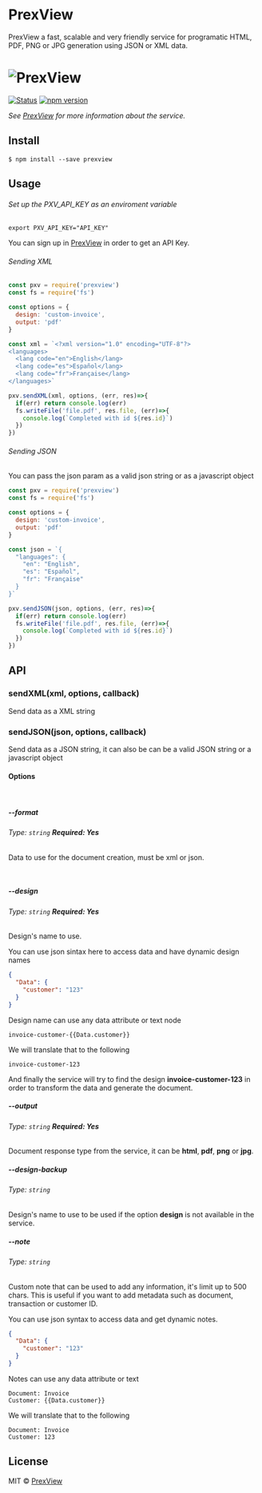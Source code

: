 # PrexView

PrexView a fast, scalable and very friendly service for programatic HTML, PDF, PNG or JPG generation using JSON or XML data.

# ![PrexView](https://prexview.com/media/extension/promo.png)

[![Status](https://travis-ci.org/prexview/prexview-js.svg?branch=master)](https://travis-ci.org/prexview/prexview-js) [![npm version](https://badge.fury.io/js/prexview.svg)](https://npmjs.org/package/prexview "View this project on npm")

*See [PrexView](https://prexview.com) for more information about the service.*


## Install

```
$ npm install --save prexview
```

## Usage

###### Set up the PXV_API_KEY as an enviroment variable

```
export PXV_API_KEY="API_KEY"
```

You can sign up in [PrexView](https://prexview.com/join) in order to get an API Key.

###### Sending XML

```js
const pxv = require('prexview')
const fs = require('fs')

const options = {
  design: 'custom-invoice',
  output: 'pdf'
}

const xml = `<?xml version="1.0" encoding="UTF-8"?>
<languages>
  <lang code="en">English</lang>
  <lang code="es">Español</lang>
  <lang code="fr">Française</lang>
</languages>`

pxv.sendXML(xml, options, (err, res)=>{
  if(err) return console.log(err)
  fs.writeFile('file.pdf', res.file, (err)=>{
    console.log(`Completed with id ${res.id}`)
  })
})
```

###### Sending JSON

You can pass the json param as a valid json string or as a javascript object

```js
const pxv = require('prexview')
const fs = require('fs')

const options = {
  design: 'custom-invoice',
  output: 'pdf'
}

const json = `{
  "languages": {
    "en": "English",
    "es": "Español",
    "fr": "Française"
  }
}`

pxv.sendJSON(json, options, (err, res)=>{
  if(err) return console.log(err)
  fs.writeFile('file.pdf', res.file, (err)=>{
    console.log(`Completed with id ${res.id}`)
  })
})
```



## API

### sendXML(xml, options, callback)

Send data as a XML string

### sendJSON(json, options, callback)

Send data as a JSON string, it can also be can be a valid JSON string or a javascript object

#### Options

<div class="clear">&nbsp;</div>

##### -\-format

###### Type: `string` **Required: Yes**

Data to use for the document creation, must be xml or json.

<div class="clear">&nbsp;</div>

##### -\-design

###### Type: `string` **Required: Yes**

Design's name to use.

You can use json sintax here to access data and have dynamic design names
```json
{
  "Data": {
    "customer": "123"
  }
}
```
Design name can use any data attribute or text node
```
invoice-customer-{{Data.customer}}
```
We will translate that to the following
```
invoice-customer-123
```

And finally the service will try to find the design **invoice-customer-123** in order to transform the data and generate the document.
  
##### -\-output

###### Type: `string` **Required: Yes**

Document response type from the service, it can be **html**, **pdf**, **png** or **jpg**.

##### -\-design-backup

###### Type: `string`

Design's name to use to be used if the option **design** is not available in the service.

##### -\-note

###### Type: `string`

Custom note that can be used to add any information, it's limit up to 500 chars. This is useful if you want to add metadata such as document, transaction or customer ID.

You can use json syntax to access data and get dynamic notes. 
  
```json
{
  "Data": {
    "customer": "123"
  }
}
```
Notes can use any data attribute or text
```
Document: Invoice
Customer: {{Data.customer}}
```
We will translate that to the following
```
Document: Invoice
Customer: 123
```


## License

MIT © [PrexView](https://prexview.com)
